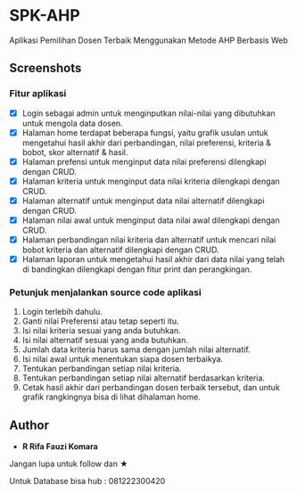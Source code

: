 # SPK-AHP

Aplikasi Pemilihan Dosen Terbaik Menggunakan Metode AHP Berbasis Web

## Screenshots


### Fitur aplikasi

* [x] Login sebagai admin untuk menginputkan nilai-nilai yang dibutuhkan untuk mengola data dosen.
* [x] Halaman home terdapat beberapa fungsi, yaitu grafik usulan untuk mengetahui hasil akhir dari perbandingan, nilai preferensi, kriteria & bobot, skor alternatif & hasil.
* [x] Halaman prefensi untuk menginput data nilai preferensi dilengkapi dengan CRUD.
* [x] Halaman kriteria untuk menginput data nilai kriteria dilengkapi dengan CRUD.
* [x] Halaman alternatif untuk menginput data nilai alternatif dilengkapi dengan CRUD.
* [x] Halaman nilai awal untuk menginput data nilai awal dilengkapi dengan CRUD.
* [x] Halaman perbandingan nilai kriteria dan alternatif untuk mencari nilai bobot kriteria dan alternatif dilengkapi dengan CRUD.
* [X] Halaman laporan untuk mengetahui hasil akhir dari data nilai yang telah di bandingkan dilengkapi dengan fitur print dan perangkingan.

### Petunjuk menjalankan source code aplikasi

1. Login terlebih dahulu.
2. Ganti nilai Preferensi atau tetap seperti itu.
3. Isi nilai kriteria sesuai yang anda butuhkan.
4. Isi nilai alternatif sesuai yang anda butuhkan.
5. Jumlah data kriteria harus sama dengan jumlah nilai alternatif.
6. Isi nilai awal untuk menentukan siapa dosen terbaikya.
7. Tentukan perbandingan setiap nilai kriteria.
8. Tentukan perbandingan setiap nilai alternatif berdasarkan kriteria.
9. Cetak hasil akhir dari perbandingan dosen terbaik tersebut, dan untuk grafik rangkingnya bisa di lihat dihalaman home.

## Author

* **R Rifa Fauzi Komara**

Jangan lupa untuk follow dan ★

Untuk Database bisa hub : 081222300420
